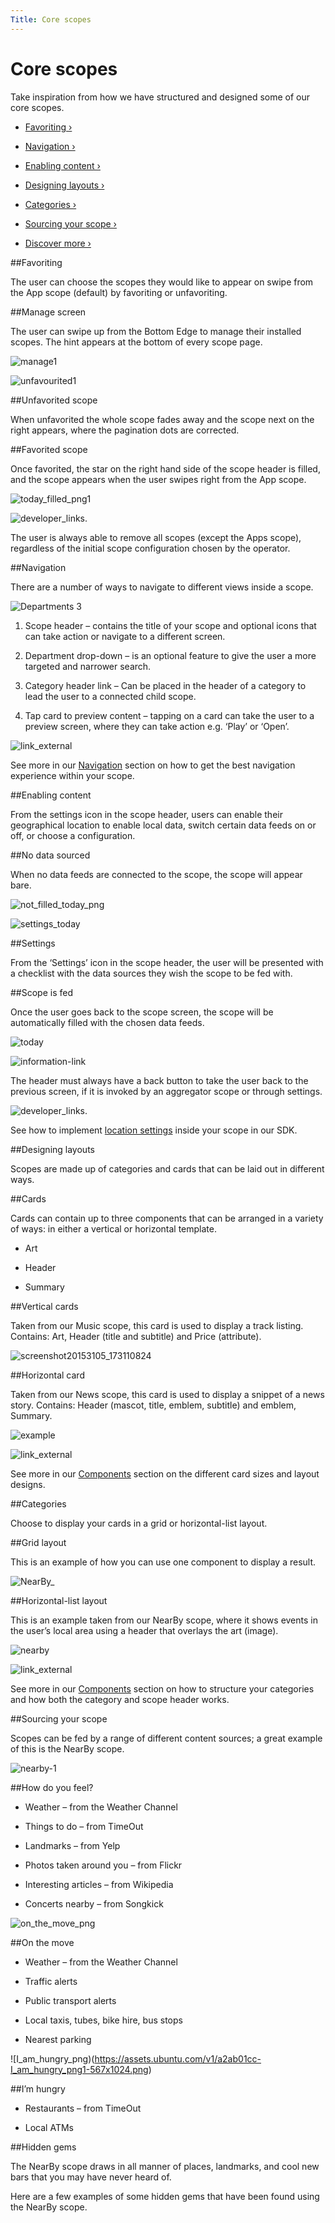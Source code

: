 ```yaml
---
Title: Core scopes
---
```


# Core scopes

Take inspiration from how we have structured and designed some of our core scopes.


-  [Favoriting ›](#favoriting)

-  [Navigation ›](#navigation)

-  [Enabling content ›](#enabling-content)

-  [Designing layouts ›](#designing-layouts)

-  [Categories ›](#categories)

-  [Sourcing your scope ›](#sourcing-your-scope)

-  [Discover more ›](#discover-more)


##Favoriting


The user can choose the scopes they would like to appear on swipe from the App scope (default) by favoriting or unfavoriting.


##Manage screen


The user can swipe up from the Bottom Edge to manage their installed scopes. The hint appears at the bottom of every scope page.


![manage1](https://assets.ubuntu.com/v1/66a39d05-manage11-567x1024.png)


![unfavourited1](https://assets.ubuntu.com/v1/04575fa3-unfavourited11-567x1024.png)


##Unfavorited scope


When unfavorited the whole scope fades away and the scope next on the right appears, where the pagination dots are corrected.


##Favorited scope


Once favorited, the star on the right hand side of the scope header is filled, and the scope appears when the user swipes right from the App scope.


![today_filled_png1](https://assets.ubuntu.com/v1/073f30a6-today_filled_png12-567x1024.png)


![developer_links.](https://assets.ubuntu.com/v1/0d9d7281-developer_links..png)


The user is always able to remove all scopes (except the Apps scope), regardless of the initial scope configuration chosen by the operator.


##Navigation


There are a number of ways to navigate to different views inside a scope.


![Departments 3](https://assets.ubuntu.com/v1/2a544668-Departments-3.png)


1. Scope header – contains the title of your scope and optional icons that can take action or navigate to a different screen.

2. Department drop-down – is an optional feature to give the user a more targeted and narrower search.

3. Category header link – Can be placed in the header of a category to lead the user to a connected child scope.

4. Tap card to preview content – tapping on a card can take the user to a preview screen, where they can take action e.g. ‘Play’ or ‘Open’.


![link_external](https://assets.ubuntu.com/v1/9e8b37dd-link_external.png)


See more in our  [Navigation](navigation.md) section on how to get the best navigation experience within your scope.


##Enabling content


From the settings icon in the scope header, users can enable their geographical location to enable local data, switch certain data feeds on or off, or choose a configuration.


##No data sourced


When no data feeds are connected to the scope, the scope will appear bare.


![not_filled_today_png](https://assets.ubuntu.com/v1/20f428e2-not_filled_today_png1-567x1024.png)


![settings_today](https://assets.ubuntu.com/v1/b05bfaf5-settings_today1-567x1024.png)


##Settings


From the ‘Settings’ icon in the scope header, the user will be presented with a checklist with the data sources they wish the scope to be fed with.


##Scope is fed


Once the user goes back to the scope screen, the scope will be automatically filled with the chosen data feeds.


![today](https://assets.ubuntu.com/v1/79520fde-today1-567x1024.png)


![information-link](https://assets.ubuntu.com/v1/7024ba0f-information-link.png)


The header must always have a back button to take the user back to the previous screen, if it is invoked by an aggregator scope or through settings.


![developer_links.](https://assets.ubuntu.com/v1/0d9d7281-developer_links..png)


See how to implement  [location settings](https://developer.ubuntu.com/api/scopes/design/cpp/sdk-14.10/unity.scopes.Location/) inside your scope in our SDK.


##Designing layouts


Scopes are made up of categories and cards that can be laid out in different ways.


##Cards


Cards can contain up to three components that can be arranged in a variety of ways: in either a vertical or horizontal template.


- Art

- Header

- Summary


##Vertical cards


Taken from our Music scope, this card is used to display a track listing. Contains: Art, Header (title and subtitle) and Price (attribute).


![screenshot20153105_173110824](https://assets.ubuntu.com/v1/61961ab1-screenshot20153105_173110824.png)


##Horizontal card


Taken from our News scope, this card is used to display a snippet of a news story. Contains: Header (mascot, title, emblem, subtitle) and emblem, Summary.


![example](https://assets.ubuntu.com/v1/fb4cd451-example.png)


![link_external](https://assets.ubuntu.com/v1/9e8b37dd-link_external.png)


See more in our  [Components](components.md) section on the different card sizes and layout designs.


##Categories


Choose to display your cards in a grid or horizontal-list layout.


##Grid layout


This is an example of how you can use one component to display a result.


![NearBy_](https://assets.ubuntu.com/v1/26114ef0-NearBy_.png)


##Horizontal-list layout


This is an example taken from our NearBy scope, where it shows events in the user’s local area using a header that overlays the art (image).


![nearby](https://assets.ubuntu.com/v1/96bd8412-nearby1.png)


![link_external](https://assets.ubuntu.com/v1/9e8b37dd-link_external.png)


See more in our  [Components](components.md) section on how to structure your categories and how both the category and scope header works.


##Sourcing your scope


Scopes can be fed by a range of different content sources; a great example of this is the NearBy scope.


![nearby-1](https://assets.ubuntu.com/v1/74adabc8-nearby-1-567x1024.png)


##How do you feel?


- Weather – from the Weather Channel

- Things to do – from TimeOut

- Landmarks – from Yelp

- Photos taken around you – from Flickr

- Interesting articles – from Wikipedia

- Concerts nearby – from Songkick


![on_the_move_png](https://assets.ubuntu.com/v1/28d548ce-on_the_move_png1-567x1024.png)

##On the move

- Weather – from the Weather Channel

- Traffic alerts

- Public transport alerts

- Local taxis, tubes, bike hire, bus stops

- Nearest parking


![I_am_hungry_png)(https://assets.ubuntu.com/v1/a2ab01cc-I_am_hungry_png1-567x1024.png)

##I’m hungry

- Restaurants – from TimeOut

- Local ATMs


##Hidden gems


The NearBy scope draws in all manner of places, landmarks, and cool new bars that you may have never heard of.


Here are a few examples of some hidden gems that have been found using the NearBy scope.
